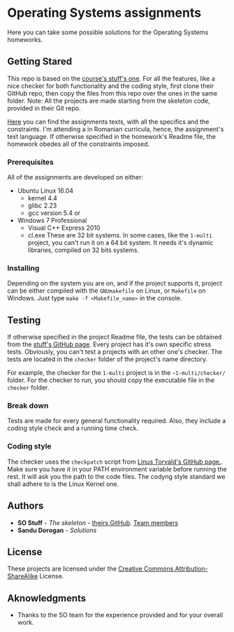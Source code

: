 # Operating Systems assignments
Here you can take some possible solutions for the Operating Systems homeworks.

## Getting Stared
This repo is based on the [course's stuff's one](https://github.com/systems-cs-pub-ro/so-assignments).
For all the features, like a nice checker for both functionality and the coding style, first clone their GitHub repo, then copy the files from this repo over the ones in the same folder.
Note: All the projects are made starting from the skeleton code, provided in their Git repo.

[Here](https://ocw.cs.pub.ro/courses/so) you can find the assignments texts, with all the specifics and the constraints. 
I'm attending a in Romanian curricula, hence, the assignment's text language.
If otherwise specified in the homework's Readme file, the homework obedes all of the constraints imposed. 

### Prerequisites
All of the assignments are developed on either:
* Ubuntu Linux 16.04
  - kernel 4.4
  - glibc 2.23
  - gcc version 5.4
or
* Windows 7 Professional
  - Visual C++ Express 2010
  - cl.exe
These are 32 bit systems. In some cases, like the ```1-multi``` project, you can't run it on a 64 bit system. It needs it's dynamic libraries, compiled on 32 bits systems.

### Installing
Depending on the system you are on, and if the project supports it, project can be either compiled with the ```GNUmakefile``` on Linux, or ```Makefile``` on Windows. Just type ```make -f <Makefile_name>``` in the console.

## Testing
If otherwise specified in the project Readme file, the tests can be obtained from the [stuff's GitHub page](https://github.com/systems-cs-pub-ro/so-assignments). Every project has it's own specific stress tests. Obviously, you can't test a projects with an other one's checker. The tests are located in the ```checker``` folder of the project's name directory.

For example, the checker for the ```1-multi``` project is in the ```~1-multi/checker/``` folder.
For the checker to run, you should copy the executable file in the ```checker``` folder.

### Break down
Tests are made for every general functionality required. Also, they include a coding style check and a running time check.

### Coding style
The checker uses the ```checkpatch``` script from [Linus Torvald's GitHub page.](https://github.com/torvalds/linux/blob/master/scripts/checkpatch.pl). Make sure you have it in your PATH environment variable before running the rest. It will ask you the path to the code files.
The codyng style standard we shall adhere to is the Linux Kernel one.

## Authors
* **SO Stuff** - *The skeleton* - [theirs GitHub](https://github.com/systems-cs-pub-ro/). [Team members](https://ocw.cs.pub.ro/courses/so)
* **Sandu Dorogan** - *Solutions*

## License
These projects are licensed under the [Creative Commons Attribution-ShareAlike](https://creativecommons.org/licenses/by-sa/3.0/) License.

## Aknowledgments 
* Thanks to the SO team for the experience provided and for your overall work.


